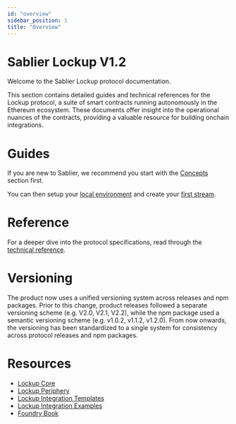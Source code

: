```yaml
---
id: "overview"
sidebar_position: 1
title: "Overview"
---
```


# Sablier Lockup V1.2

Welcome to the Sablier Lockup protocol documentation.

This section contains detailed guides and technical references for the Lockup protocol, a suite of smart contracts
running autonomously in the Ethereum ecosystem. These documents offer insight into the operational nuances of the
contracts, providing a valuable resource for building onchain integrations.

# Guides

If you are new to Sablier, we recommend you start with the [Concepts](/concepts/what-is-sablier) section first.

You can then setup your [local environment](/guides/lockup/examples/local-environment) and create your
[first stream](/guides/lockup/examples/create-stream/lockup-linear).

# Reference

For a deeper dive into the protocol specifications, read through the [technical reference](/reference/lockup/diagrams).

# Versioning

The product now uses a unified versioning system across releases and npm packages. Prior to this change, product
releases followed a separate versioning scheme (e.g. V2.0, V2.1, V2.2), while the npm package used a semantic versioning
scheme (e.g. v1.0.2, v1.1.2, v1.2.0). From now onwards, the versioning has been standardized to a single system for
consistency across protocol releases and npm packages.

# Resources

- [Lockup Core](https://github.com/sablier-labs/v2-core/tree/release)
- [Lockup Periphery](https://github.com/sablier-labs/v2-periphery/tree/release)
- [Lockup Integration Templates](https://github.com/sablier-labs/lockup-integration-template)
- [Lockup Integration Examples](https://github.com/sablier-labs/examples)
- [Foundry Book](https://book.getfoundry.sh/)
